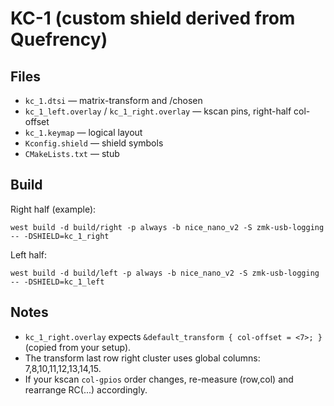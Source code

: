 # KC-1 (custom shield derived from Quefrency)

## Files
- `kc_1.dtsi` — matrix-transform and /chosen
- `kc_1_left.overlay` / `kc_1_right.overlay` — kscan pins, right-half col-offset
- `kc_1.keymap` — logical layout
- `Kconfig.shield` — shield symbols
- `CMakeLists.txt` — stub

## Build
Right half (example):
```
west build -d build/right -p always -b nice_nano_v2 -S zmk-usb-logging -- -DSHIELD=kc_1_right
```

Left half:
```
west build -d build/left -p always -b nice_nano_v2 -S zmk-usb-logging -- -DSHIELD=kc_1_left
```

## Notes
- `kc_1_right.overlay` expects `&default_transform { col-offset = <7>; }` (copied from your setup).
- The transform last row right cluster uses global columns: 7,8,10,11,12,13,14,15.
- If your kscan `col-gpios` order changes, re-measure (row,col) and rearrange RC(...) accordingly.

